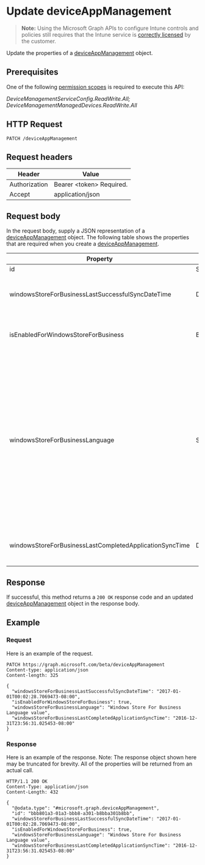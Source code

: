 ﻿# Update deviceAppManagement

> **Note:** Using the Microsoft Graph APIs to configure Intune controls and policies still requires that the Intune service is [correctly licensed](https://go.microsoft.com/fwlink/?linkid=839381) by the customer.

Update the properties of a [deviceAppManagement](../resources/intune_onboarding_deviceappmanagement.md) object.
## Prerequisites
One of the following [permission scopes](https://developer.microsoft.com/en-us/graph/docs/authorization/permission_scopes) is required to execute this API:

*DeviceManagementServiceConfig.ReadWrite.All; DeviceManagementManagedDevices.ReadWrite.All*
## HTTP Request
<!-- {
  "blockType": "ignored"
}
-->
```http
PATCH /deviceAppManagement
```

## Request headers
|Header|Value|
|---|---|
|Authorization|Bearer &lt;token&gt; Required.|
|Accept|application/json|

## Request body
In the request body, supply a JSON representation of a [deviceAppManagement](../resources/intune_onboarding_deviceappmanagement.md) object.
The following table shows the properties that are required when you create a [deviceAppManagement](../resources/intune_onboarding_deviceappmanagement.md).

|Property|Type|Description|
|---|---|---|
|id|String|Not yet documented|
|windowsStoreForBusinessLastSuccessfulSyncDateTime|DateTimeOffset|The last time the apps from the windows store for business were synced successfully for the account.|
|isEnabledForWindowsStoreForBusiness|Boolean|Whether the account is enabled for syncing applications from the Windows Store for business .|
|windowsStoreForBusinessLanguage|String|The locale information used to sync applications from the windows store for business.Cultures that are specific to a country/region. The names of these cultures follow RFC 4646 (Windows Vista and later). The format is <languagecode2>-<country/regioncode2>, where <languagecode2> is a lowercase two-letter code derived from ISO 639-1 and <country/regioncode2> is an uppercase two-letter code derived from ISO 3166. For example, en-US for English (United States) is a specific culture.|
|windowsStoreForBusinessLastCompletedApplicationSyncTime|DateTimeOffset|The last time an application sync from the windows store for business was completed.|



## Response
If successful, this method returns a `200 OK` response code and an updated [deviceAppManagement](../resources/intune_onboarding_deviceappmanagement.md) object in the response body.

## Example
### Request
Here is an example of the request.
```http
PATCH https://graph.microsoft.com/beta/deviceAppManagement
Content-type: application/json
Content-length: 325

{
  "windowsStoreForBusinessLastSuccessfulSyncDateTime": "2017-01-01T00:02:28.7069473-08:00",
  "isEnabledForWindowsStoreForBusiness": true,
  "windowsStoreForBusinessLanguage": "Windows Store For Business Language value",
  "windowsStoreForBusinessLastCompletedApplicationSyncTime": "2016-12-31T23:56:31.025453-08:00"
}
```

### Response
Here is an example of the response. Note: The response object shown here may be truncated for brevity. All of the properties will be returned from an actual call.
```http
HTTP/1.1 200 OK
Content-Type: application/json
Content-Length: 432

{
  "@odata.type": "#microsoft.graph.deviceAppManagement",
  "id": "bbb801a3-01a3-bbb8-a301-b8bba301b8bb",
  "windowsStoreForBusinessLastSuccessfulSyncDateTime": "2017-01-01T00:02:28.7069473-08:00",
  "isEnabledForWindowsStoreForBusiness": true,
  "windowsStoreForBusinessLanguage": "Windows Store For Business Language value",
  "windowsStoreForBusinessLastCompletedApplicationSyncTime": "2016-12-31T23:56:31.025453-08:00"
}
```




